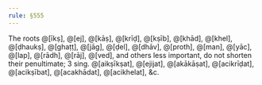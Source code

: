 ```yaml
---
rule: §555
---
```


The roots @[īkṣ], @[ej], @[kāṣ], @[krīḍ], @[kṣīb], @[khād], @[khel], @[ḍhaukṣ], @[ghaṭṭ], @[jāg], @[ḍel], @[dhāv], @[proth], @[man], @[yāc], @[lap], @[rādh], @[rāj], @[ved], and others less important, do not shorten their penultimate; 3 sing. @[aikṣīkṣat], @[ejijat], @[akākāṣat], @[acikrīḍat], @[acikṣībat], @[acakhādat], @[acikhelat], &c.
